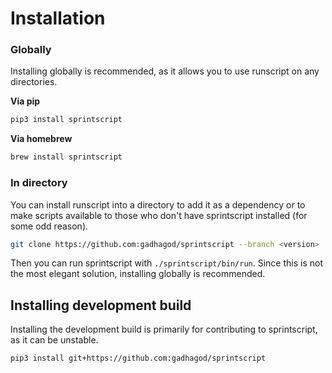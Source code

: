 # Installation

### Globally
Installing globally is recommended, as it allows you to use runscript on any directories.

**Via pip**
```bash
pip3 install sprintscript
```

**Via homebrew**
```bash
brew install sprintscript
```

### In directory
You can install runscript into a directory to add it as a dependency or to make scripts available to those who don't have sprintscript installed (for some odd reason).

```bash
git clone https://github.com:gadhagod/sprintscript --branch <version>
```

Then you can run sprintscript with `./sprintscript/bin/run`.
Since this is not the most elegant solution, installing globally is recommended.

## Installing development build
Installing the development build is primarily for contributing to sprintscript, as it can be unstable.

```bash
pip3 install git+https://github.com:gadhagod/sprintscript
```
